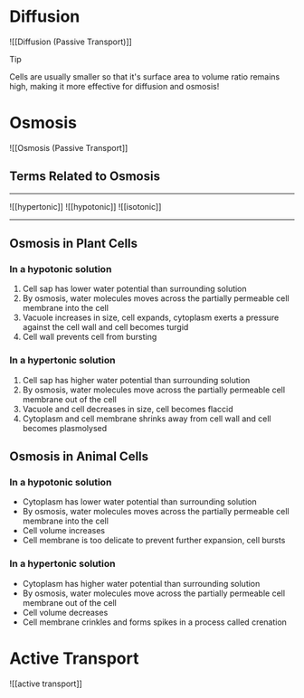 # Diffusion
![[Diffusion (Passive Transport)]]

> [!tip]
> Cells are usually smaller so that it's surface area to volume ratio remains high, making it more effective for diffusion and osmosis!

# Osmosis
![[Osmosis (Passive Transport]]

## Terms Related to Osmosis
____
![[hypertonic]]
![[hypotonic]]
![[isotonic]]
___
## Osmosis in Plant Cells
### In a hypotonic solution
1. Cell sap has lower water potential than surrounding solution
2. By osmosis, water molecules moves across the partially permeable cell membrane into the cell
3. Vacuole increases in size, cell expands, cytoplasm exerts a pressure against the cell wall and cell becomes turgid 
4. Cell wall prevents cell from bursting
### In a hypertonic solution
1. Cell sap has higher water potential than surrounding solution
2. By osmosis, water molecules move across the partially permeable cell membrane out of the cell
3. Vacuole and cell decreases in size, cell becomes flaccid
4. Cytoplasm and cell membrane shrinks away from cell wall and cell becomes plasmolysed

## Osmosis in Animal Cells 
### In a hypotonic solution
- Cytoplasm has lower water potential than surrounding solution
- By osmosis, water molecules moves across the partially permeable cell membrane into the cell
- Cell volume increases 
- Cell membrane is too delicate to prevent further expansion, cell bursts
### In a hypertonic solution
- Cytoplasm has higher water potential than surrounding solution
- By osmosis, water molecules move across the partially permeable cell membrane out of the cell
- Cell volume decreases
- Cell membrane crinkles and forms spikes in a process called crenation 

# Active Transport
![[active transport]]

